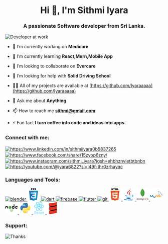 <h1 align="center">Hi 👋, I'm Sithmi Iyara</h1>
<h3 align="center">A passionate Software developer from Sri Lanka.</h3>

<img src="https://i.imgur.com/shX7MbR.gif" alt="Developer at work" width="50%" />


- 🔭 I’m currently working on **Medicare**

- 🌱 I’m currently learning **React,Mern,Mobile App**

- 👯 I’m looking to collaborate on **Evercare**

- 🤝 I’m looking for help with **Solid Driving School**

- 👨‍💻 All of my projects are available at [https://github.com/Iyaraaaaa](https://github.com/Iyaraaaaa)

- 💬 Ask me about **Anything**

- 📫 How to reach me **sithmi@gmail.com**

- ⚡ Fun fact **I turn coffee into code and ideas into apps.**

<h3 align="left">Connect with me:</h3>
<p align="left">
<a href="https://linkedin.com/in/https://www.linkedin.com/in/sithmiiyara0b5837265" target="blank"><img align="center" src="https://raw.githubusercontent.com/rahuldkjain/github-profile-readme-generator/master/src/images/icons/Social/linked-in-alt.svg" alt="https://www.linkedin.com/in/sithmiiyara0b5837265" height="30" width="40" /></a>
<a href="https://fb.com/https://www.facebook.com/share/15zyop6zny/" target="blank"><img align="center" src="https://raw.githubusercontent.com/rahuldkjain/github-profile-readme-generator/master/src/images/icons/Social/facebook.svg" alt="https://www.facebook.com/share/15zyop6zny/" height="30" width="40" /></a>
<a href="https://instagram.com/https://www.instagram.com/sithmi_iyara?igsh=ehbhznvietbtbnbn" target="blank"><img align="center" src="https://raw.githubusercontent.com/rahuldkjain/github-profile-readme-generator/master/src/images/icons/Social/instagram.svg" alt="https://www.instagram.com/sithmi_iyara?igsh=ehbhznvietbtbnbn" height="30" width="40" /></a>
<a href="https://www.youtube.com/c/https://youtube.com/@iyara6822?si=l49f-thr0zrhayqc" target="blank"><img align="center" src="https://raw.githubusercontent.com/rahuldkjain/github-profile-readme-generator/master/src/images/icons/Social/youtube.svg" alt="https://youtube.com/@iyara6822?si=l49f-thr0zrhayqc" height="30" width="40" /></a>
</p>

<h3 align="left">Languages and Tools:</h3>
<p align="left"> <a href="https://www.blender.org/" target="_blank" rel="noreferrer"> <img src="https://download.blender.org/branding/community/blender_community_badge_white.svg" alt="blender" width="40" height="40"/> </a> <a href="https://www.w3schools.com/css/" target="_blank" rel="noreferrer"> <img src="https://raw.githubusercontent.com/devicons/devicon/master/icons/css3/css3-original-wordmark.svg" alt="css3" width="40" height="40"/> </a> <a href="https://dart.dev" target="_blank" rel="noreferrer"> <img src="https://www.vectorlogo.zone/logos/dartlang/dartlang-icon.svg" alt="dart" width="40" height="40"/> </a> <a href="https://firebase.google.com/" target="_blank" rel="noreferrer"> <img src="https://www.vectorlogo.zone/logos/firebase/firebase-icon.svg" alt="firebase" width="40" height="40"/> </a> <a href="https://flutter.dev" target="_blank" rel="noreferrer"> <img src="https://www.vectorlogo.zone/logos/flutterio/flutterio-icon.svg" alt="flutter" width="40" height="40"/> </a> <a href="https://git-scm.com/" target="_blank" rel="noreferrer"> <img src="https://www.vectorlogo.zone/logos/git-scm/git-scm-icon.svg" alt="git" width="40" height="40"/> </a> <a href="https://www.w3.org/html/" target="_blank" rel="noreferrer"> <img src="https://raw.githubusercontent.com/devicons/devicon/master/icons/html5/html5-original-wordmark.svg" alt="html5" width="40" height="40"/> </a> <a href="https://www.java.com" target="_blank" rel="noreferrer"> <img src="https://raw.githubusercontent.com/devicons/devicon/master/icons/java/java-original.svg" alt="java" width="40" height="40"/> </a> <a href="https://www.mongodb.com/" target="_blank" rel="noreferrer"> <img src="https://raw.githubusercontent.com/devicons/devicon/master/icons/mongodb/mongodb-original-wordmark.svg" alt="mongodb" width="40" height="40"/> </a> <a href="https://www.mysql.com/" target="_blank" rel="noreferrer"> <img src="https://raw.githubusercontent.com/devicons/devicon/master/icons/mysql/mysql-original-wordmark.svg" alt="mysql" width="40" height="40"/> </a> <a href="https://nodejs.org" target="_blank" rel="noreferrer"> <img src="https://raw.githubusercontent.com/devicons/devicon/master/icons/nodejs/nodejs-original-wordmark.svg" alt="nodejs" width="40" height="40"/> </a> <a href="https://www.python.org" target="_blank" rel="noreferrer"> <img src="https://raw.githubusercontent.com/devicons/devicon/master/icons/python/python-original.svg" alt="python" width="40" height="40"/> </a> <a href="https://reactjs.org/" target="_blank" rel="noreferrer"> <img src="https://raw.githubusercontent.com/devicons/devicon/master/icons/react/react-original-wordmark.svg" alt="react" width="40" height="40"/> </a> <a href="https://www.scala-lang.org" target="_blank" rel="noreferrer"> <img src="https://raw.githubusercontent.com/devicons/devicon/master/icons/scala/scala-original.svg" alt="scala" width="40" height="40"/> </a> </p>

<h3 align="left">Support:</h3>
<p><a href="https://www.buymeacoffee.com/Thanks"> <img align="left" src="https://cdn.buymeacoffee.com/buttons/v2/default-yellow.png" height="50" width="210" alt="Thanks" /></a></p><br><br>
